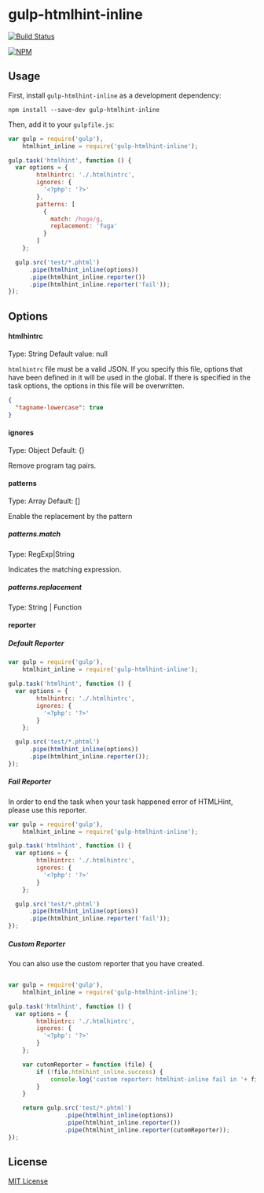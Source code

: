 gulp-htmlhint-inline
================

[![Build Status](https://drone.io/github.com/kazu69/gulp-htmlhint-inline/status.png)](https://drone.io/github.com/kazu69/gulp-htmlhint-inline/latest)

[![NPM](https://nodei.co/npm/gulp-htmlhint-inline.png)](https://nodei.co/npm/gulp-htmlhint-inline/)

## Usage

First, install `gulp-htmlhint-inline` as a development dependency:

```shell
npm install --save-dev gulp-htmlhint-inline
```

Then, add it to your `gulpfile.js`:

```javascript
var gulp = require('gulp'),
    htmlhint_inline = require('gulp-htmlhint-inline');

gulp.task('htmlhint', function () {
  var options = {
        htmlhintrc: './.htmlhintrc',
        ignores: {
          '<?php': '?>'
        },
        patterns: [
          {
            match: /hoge/g,
            replacement: 'fuga'
          }
        ]
    };

  gulp.src('test/*.phtml')
      .pipe(htmlhint_inline(options))
      .pipe(htmlhint_inline.reporter())
      .pipe(htmlhint_inline.reporter('fail'));
});
```

## Options

#### htmlhintrc
Type: String Default value: null

```htmlhintrc``` file must be a valid JSON.
If you specify this file, options that have been defined in it will be used in the global.
If there is specified in the task options, the options in this file will be overwritten.

```json
{
  "tagname-lowercase": true
}
```

#### ignores
Type: Object Default: {}

Remove program tag pairs.

#### patterns
Type: Array Default: []

Enable the replacement by the pattern

##### patterns.match

Type: RegExp|String

Indicates the matching expression.

##### patterns.replacement

Type: String | Function

#### reporter

##### Default Reporter

```js
var gulp = require('gulp'),
    htmlhint_inline = require('gulp-htmlhint-inline');

gulp.task('htmlhint', function () {
  var options = {
        htmlhintrc: './.htmlhintrc',
        ignores: {
          '<?php': '?>'
        }
    };

  gulp.src('test/*.phtml')
      .pipe(htmlhint_inline(options))
      .pipe(htmlhint_inline.reporter());
});
```

##### Fail Reporter

In order to end the task when your task happened error of HTMLHint, please use this reporter.

```js
var gulp = require('gulp'),
    htmlhint_inline = require('gulp-htmlhint-inline');

gulp.task('htmlhint', function () {
  var options = {
        htmlhintrc: './.htmlhintrc',
        ignores: {
          '<?php': '?>'
        }
    };

  gulp.src('test/*.phtml')
      .pipe(htmlhint_inline(options))
      .pipe(htmlhint_inline.reporter('fail'));
});
```

##### Custom Reporter

You can also use the custom reporter that you have created.

```js

var gulp = require('gulp'),
    htmlhint_inline = require('gulp-htmlhint-inline');

gulp.task('htmlhint', function () {
  var options = {
        htmlhintrc: './.htmlhintrc',
        ignores: {
          '<?php': '?>'
        }
    };

    var cutomReporter = function (file) {
        if (!file.htmlhint_inline.success) {
            console.log('custom reporter: htmlhint-inline fail in '+ file.path);
        }
    }

    return gulp.src('test/*.phtml')
                .pipe(htmlhint_inline(options))
                .pipe(htmlhint_inline.reporter())
                .pipe(htmlhint_inline.reporter(cutomReporter));
});

```

## License

[MIT License](http://en.wikipedia.org/wiki/MIT_License)

[npm-url]: https://npmjs.org/package/gulp-htmlhint-inline
[npm-image]: https://badge.fury.io/js/gulp-htmlhint-inline.png
